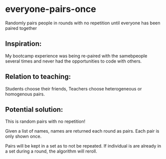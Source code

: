 # everyone-pairs-once

Randomly pairs people in rounds with no repetition until everyone has been paired together

## Inspiration:

My bootcamp experience was being re-paired with the samebpeople several times
and never had the opportunities to code with others.

## Relation to teaching: 

Students choose their friends,
Teachers choose heterogeneous or homogenous pairs.

## Potential solution:

This is random pairs with no repetition!

Given a list of names, names are returned each round as pairs.
Each pair is only shown once.

Pairs will be kept in a set as to not be repeated.
If individual is are already in a set during a round, the algorithm will reroll.
